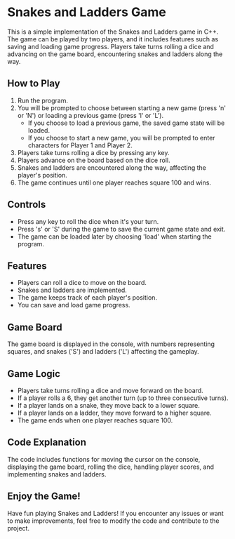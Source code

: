 # Snakes and Ladders Game

This is a simple implementation of the Snakes and Ladders game in C++. The game can be played by two players, and it includes features such as saving and loading game progress. Players take turns rolling a dice and advancing on the game board, encountering snakes and ladders along the way.

## How to Play

1. Run the program.
2. You will be prompted to choose between starting a new game (press 'n' or 'N') or loading a previous game (press 'l' or 'L').
   - If you choose to load a previous game, the saved game state will be loaded.
   - If you choose to start a new game, you will be prompted to enter characters for Player 1 and Player 2.
3. Players take turns rolling a dice by pressing any key.
4. Players advance on the board based on the dice roll.
5. Snakes and ladders are encountered along the way, affecting the player's position.
6. The game continues until one player reaches square 100 and wins.

## Controls

- Press any key to roll the dice when it's your turn.
- Press 's' or 'S' during the game to save the current game state and exit.
- The game can be loaded later by choosing 'load' when starting the program.

## Features

- Players can roll a dice to move on the board.
- Snakes and ladders are implemented.
- The game keeps track of each player's position.
- You can save and load game progress.

## Game Board

The game board is displayed in the console, with numbers representing squares, and snakes ('S') and ladders ('L') affecting the gameplay.

## Game Logic

- Players take turns rolling a dice and move forward on the board.
- If a player rolls a 6, they get another turn (up to three consecutive turns).
- If a player lands on a snake, they move back to a lower square.
- If a player lands on a ladder, they move forward to a higher square.
- The game ends when one player reaches square 100.

## Code Explanation

The code includes functions for moving the cursor on the console, displaying the game board, rolling the dice, handling player scores, and implementing snakes and ladders.

## Enjoy the Game!

Have fun playing Snakes and Ladders! If you encounter any issues or want to make improvements, feel free to modify the code and contribute to the project.
